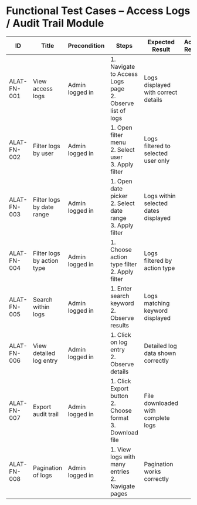 # Functional Test Cases – Access Logs / Audit Trail Module

| ID          | Title                                       | Precondition                        | Steps                                                         | Expected Result                           | Actual Result | Status |
|-------------|---------------------------------------------|-------------------------------------|---------------------------------------------------------------|-------------------------------------------|---------------|--------|
| ALAT-FN-001 | View access logs                            | Admin logged in                     | 1. Navigate to Access Logs page <br> 2. Observe list of logs | Logs displayed with correct details |               |        |
| ALAT-FN-002 | Filter logs by user                         | Admin logged in                     | 1. Open filter menu <br> 2. Select user <br> 3. Apply filter | Logs filtered to selected user only |               |        |
| ALAT-FN-003 | Filter logs by date range                   | Admin logged in                     | 1. Open date picker <br> 2. Select date range <br> 3. Apply filter | Logs within selected dates displayed |               |        |
| ALAT-FN-004 | Filter logs by action type                  | Admin logged in                     | 1. Choose action type filter <br> 2. Apply filter | Logs filtered by action type |               |        |
| ALAT-FN-005 | Search within logs                          | Admin logged in                     | 1. Enter search keyword <br> 2. Observe results | Logs matching keyword displayed |               |        |
| ALAT-FN-006 | View detailed log entry                     | Admin logged in                     | 1. Click on log entry <br> 2. Observe details | Detailed log data shown correctly |               |        |
| ALAT-FN-007 | Export audit trail                          | Admin logged in                     | 1. Click Export button <br> 2. Choose format <br> 3. Download file | File downloaded with complete logs |               |        |
| ALAT-FN-008 | Pagination of logs                          | Admin logged in                     | 1. View logs with many entries <br> 2. Navigate pages | Pagination works correctly |               |        |